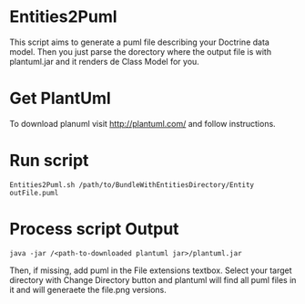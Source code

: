 # Entities2Puml
This script aims to generate a puml file describing your Doctrine data model.
Then you just parse the dorectory where the output file is with plantuml.jar and it renders de Class Model for you.

Get PlantUml
============
To download planuml visit http://plantuml.com/ and follow instructions.

Run script
==========
```
Entities2Puml.sh /path/to/BundleWithEntitiesDirectory/Entity outFile.puml
```

Process script Output
=====================
```
java -jar /<path-to-downloaded plantuml jar>/plantuml.jar
```
Then, if missing, add puml in the File extensions textbox. Select your target directory with Change Directory button and plantuml will find all puml files in it and will generaete the file.png versions.

